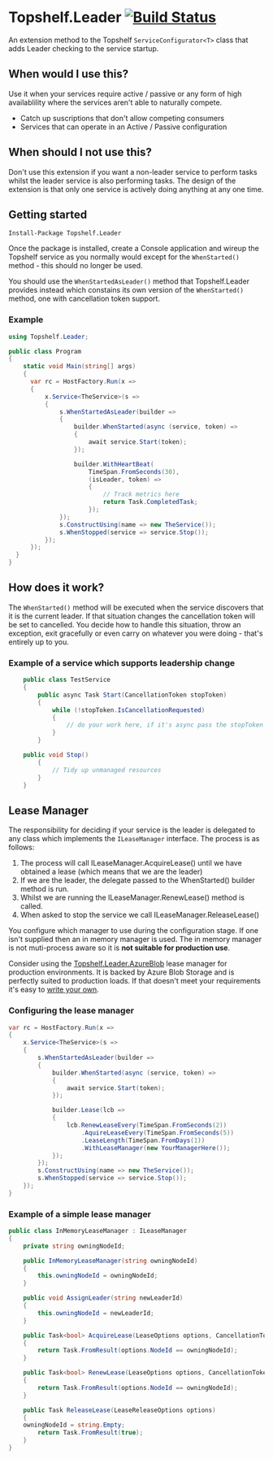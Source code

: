 # Topshelf.Leader [![Build Status](https://dev.azure.com/stevewgh/Topshelf.Leader/_apis/build/status/stevewgh.Topshelf.Leader?branchName=master)](https://dev.azure.com/stevewgh/Topshelf.Leader/_build/latest?definitionId=4&branchName=master)

An extension method to the Topshelf `ServiceConfigurator<T>` class that adds Leader checking to the service startup.

## When would I use this?
Use it when your services require active / passive or any form of high availablility where the services aren't able to naturally compete. 

* Catch up suscriptions that don't allow competing consumers
* Services that can operate in an Active / Passive configuration

## When should I not use this?
Don't use this extension if you want a non-leader service to perform tasks whilst the leader service is also performing tasks. The design of the extension is that only one service is actively doing anything at any one time.

## Getting started
```
Install-Package Topshelf.Leader
```

Once the package is installed, create a Console application and wireup the Topshelf service as you normally would except for the `WhenStarted()` method - this should no longer be used. 

You should use the `WhenStartedAsLeader()` method that Topshelf.Leader provides instead which constains its own version of the `WhenStarted()` method, one with cancellation token support.

### Example
```c#
using Topshelf.Leader;

public class Program
{
    static void Main(string[] args)
    {
      var rc = HostFactory.Run(x =>
      {
          x.Service<TheService>(s =>
          {
              s.WhenStartedAsLeader(builder =>
              {
                  builder.WhenStarted(async (service, token) =>
                  {
                      await service.Start(token);
                  });

                  builder.WithHeartBeat(
                      TimeSpan.FromSeconds(30),
                      (isLeader, token) =>
                      {
                          // Track metrics here
                          return Task.CompletedTask;
                      });
              });
              s.ConstructUsing(name => new TheService());
              s.WhenStopped(service => service.Stop());
          });
      });
  }
}
```

## How does it work?

The `WhenStarted()` method will be executed when the service discovers that it is the current leader. If that situation changes the cancellation token will be set to cancelled. You decide how to handle this situation, throw an exception, exit gracefully or even carry on whatever you were doing - that's entirely up to you.

### Example of a service which supports leadership change
```c#
    public class TestService
    {
        public async Task Start(CancellationToken stopToken)
        {
            while (!stopToken.IsCancellationRequested)
            {
                // do your work here, if it's async pass the stopToken to it
            }
        }

	public void Stop()
        {
            // Tidy up unmanaged resources
        }
    }
```

## Lease Manager

The responsibility for deciding if your service is the leader is delegated to any class which implements the `ILeaseManager` interface. The process is 
as follows:

1. The process will call ILeaseManager.AcquireLease() until we have obtained a lease (which means that we are the leader)
2. If we are the leader, the delegate passed to the WhenStarted() builder method is run.
3. Whilst we are running the ILeaseManager.RenewLease() method is called.
4. When asked to stop the service we call ILeaseManager.ReleaseLease()

You configure which manager to use during the configuration stage. If one isn't supplied then an in memory manager is used. The in memory manager is not muti-process aware so it is **not suitable for production use**. 

Consider using the [Topshelf.Leader.AzureBlob](https://github.com/stevewgh/Topshelf.Leader.AzureBlob) lease manager for production environments. It is backed by Azure Blob Storage and is perfectly suited to production loads. If that doesn't meet your requirements it's easy to [write your own](#example-of-a-simple-lease-manager).

### Configuring the lease manager
```c#
var rc = HostFactory.Run(x =>
{
    x.Service<TheService>(s =>
    {
        s.WhenStartedAsLeader(builder =>
        {
            builder.WhenStarted(async (service, token) =>
            {
                await service.Start(token);
            });

            builder.Lease(lcb =>
            {
                lcb.RenewLeaseEvery(TimeSpan.FromSeconds(2))
					.AquireLeaseEvery(TimeSpan.FromSeconds(5))
					.LeaseLength(TimeSpan.FromDays(1))
					.WithLeaseManager(new YourManagerHere());
            });
        });
        s.ConstructUsing(name => new TheService());
        s.WhenStopped(service => service.Stop());
    });
}
```

### Example of a simple lease manager
```c#
public class InMemoryLeaseManager : ILeaseManager
{
    private string owningNodeId;

    public InMemoryLeaseManager(string owningNodeId)
    {
        this.owningNodeId = owningNodeId;
    }

    public void AssignLeader(string newLeaderId)
    {
        this.owningNodeId = newLeaderId;
    }

    public Task<bool> AcquireLease(LeaseOptions options, CancellationToken token)
    {
        return Task.FromResult(options.NodeId == owningNodeId);
    }

    public Task<bool> RenewLease(LeaseOptions options, CancellationToken token)
    {
        return Task.FromResult(options.NodeId == owningNodeId);
    }

    public Task ReleaseLease(LeaseReleaseOptions options)
    {
	owningNodeId = string.Empty;
        return Task.FromResult(true);
    }
}
```
